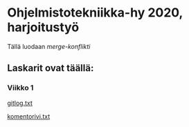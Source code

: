 # Ohjelmistotekniikka-hy 2020, harjoitustyö

Tällä luodaan *merge-konflikti*

## Laskarit ovat täällä:

### Viikko 1
[gitlog.txt](https://github.com/anadis504/ot-harjoitustyo/blob/master/laskarit/viikko1/gitlog.txt)

[komentorivi.txt](https://github.com/anadis504/ot-harjoitustyo/blob/master/laskarit/viikko1/komentorivi.txt)

